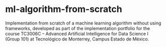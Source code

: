 # ml-algorithm-from-scratch
Implementation from scratch of a machine learning algorithm without using frameworks, developed as part of the implementation portfolio for the course TC3006C – Advanced Artificial Intelligence for Data Science I (Group 101) at Tecnológico de Monterrey, Campus Estado de México.
